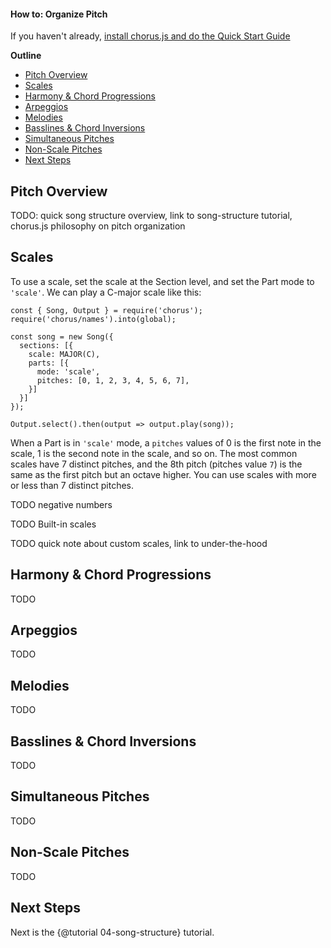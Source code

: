 #### How to: Organize Pitch

If you haven't already, [install chorus.js and do the Quick Start Guide](./index.html#requirements)

**Outline**
- [Pitch Overview](#pitch-overview)
- [Scales](#scales)
- [Harmony & Chord Progressions](#harmony)
- [Arpeggios](#arpeggio-mode)
- [Melodies](#lead-mode)
- [Basslines & Chord Inversions](#bass-mode)
- [Simultaneous Pitches](#simultaneous)
- [Non-Scale Pitches](#non-scale)
- [Next Steps](#next-steps)


<a name="pitch-overview"></a>
## Pitch Overview

TODO: quick song structure overview, link to song-structure tutorial, chorus.js philosophy on pitch organization


<a name="scales"></a>
## Scales

To use a scale, set the scale at the Section level, and set the Part mode to `'scale'`.
We can play a C-major scale like this: 
```
const { Song, Output } = require('chorus');
require('chorus/names').into(global);

const song = new Song({
  sections: [{
    scale: MAJOR(C),
    parts: [{
      mode: 'scale',
      pitches: [0, 1, 2, 3, 4, 5, 6, 7],
    }]
  }]
});

Output.select().then(output => output.play(song));

```

When a Part is in `'scale'` mode, a `pitches` values of 0 is the first note in the scale, 1 is the second note in the scale, and so on.
The most common scales have 7 distinct pitches, and the 8th pitch (pitches value `7`) is the same as the first pitch but
an octave higher. You can use scales with more or less than 7 distinct pitches.

TODO negative numbers

TODO Built-in scales

TODO quick note about custom scales, link to under-the-hood


<a name="harmony"></a>
## Harmony & Chord Progressions

TODO


<a name="arpeggio-mode"></a>
## Arpeggios

TODO


<a name="lead-mode"></a>
## Melodies

TODO


<a name="bass-mode"></a>
## Basslines & Chord Inversions

TODO


<a name="simultaneous"></a>
## Simultaneous Pitches

TODO


<a name="non-scale"></a>
## Non-Scale Pitches

TODO


<a name="next-steps"></a>
## Next Steps

Next is the {@tutorial 04-song-structure} tutorial.